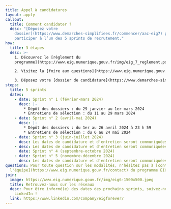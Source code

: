 ```yaml
---
title: Appel à candidatures
layout: apply
callout:
  title: Comment candidater ?
  desc: "[Déposez votre
    dossier](https://www.demarches-simplifiees.fr/commencer/aac-eig7) pour
    participer à l’un des 5 sprints de recrutement."
how:
  title: 3 étapes
  desc: >-
    1. Découvrez le [règlement du
    programme](https://www.eig.numerique.gouv.fr/img/eig_7_reglement.pdf)

    2. Visitez la [foire aux questions](https://www.eig.numerique.gouv.fr/participer/candidats/faq)

    3. Déposez votre [dossier de candidature](https://www.demarches-simplifiees.fr/commencer/aac-eig7)
steps:
  title: 5 sprints
  dates:
    - date: Sprint n° 1 (février-mars 2024)
      desc: |-
        * Dépôt des dossiers : du 29 janvier au 1er mars 2024
        * Entretiens de sélection : du 11 au 29 mars 2024
    - date: Sprint n° 2 (avril-mai 2024)
      desc: |-
        * Dépôt des dossiers : du 1er au 26 avril 2024 à 23 h 59
        * Entretiens de sélection : du 6 au 24 mai 2024
    - date: Sprint n° 3 (juin-juillet 2024)
      desc: Les dates de candidature et d'entretien seront communiquées prochainement.
    - desc: Les dates de candidature et d'entretien seront communiquées prochainement.
      date: Sprint n° 4 (septembre-octobre 2024)
    - date: Sprint n° 5 (novembre-décembre 2024)
      desc: Les dates de candidature et d'entretien seront communiquées prochainement.
questions: Pour toute question sur les modalités, n'hésitez pas à [contacter
  l'équipe](https://www.eig.numerique.gouv.fr/contact) du programme EIG.
join:
  image: https://www.eig.numerique.gouv.fr/img/eig6-1500x500.jpeg
  title: Retrouvez-nous sur les réseaux
  desc: Pour être informé(e) des dates des prochains sprints, suivez-nous sur
    LinkedIn !
  link: https://www.linkedin.com/company/eigforever/
---
```

